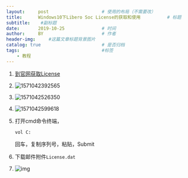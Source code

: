 ```yaml
---
layout:     post   				    # 使用的布局（不需要改）
title:      Windows10下Libero Soc License的获取和使用			# 标题 
subtitle:    #副标题
date:       2019-10-25 				# 时间
author:     BY 						# 作者
header-img:  	#这篇文章标题背景图片
catalog: true 						# 是否归档
tags:								#标签
    - 教程
---
```




1. [到官网获取License](https://www.microsemi.com/product-directory/design-resources/1711-licensing)

2. ![1571042392565](https://upload.cc/i1/2019/10/14/sAlPLw.png)

3. ![1571042526350](https://upload.cc/i1/2019/10/14/thWLVx.png)

4. ![1571042599618](https://upload.cc/i1/2019/10/14/cOIjmX.png)

5. 打开cmd命令终端，

   ```
   vol C:
   ```

   回车，复制序列号，粘贴，Submit

6. 下载邮件附件`License.dat`

7. ![img](https://img-blog.csdn.net/20171107084629685?watermark/2/text/aHR0cDovL2Jsb2cuY3Nkbi5uZXQvYXF3dHl5aA==/font/5a6L5L2T/fontsize/400/fill/I0JBQkFCMA==/dissolve/70/gravity/Center)

